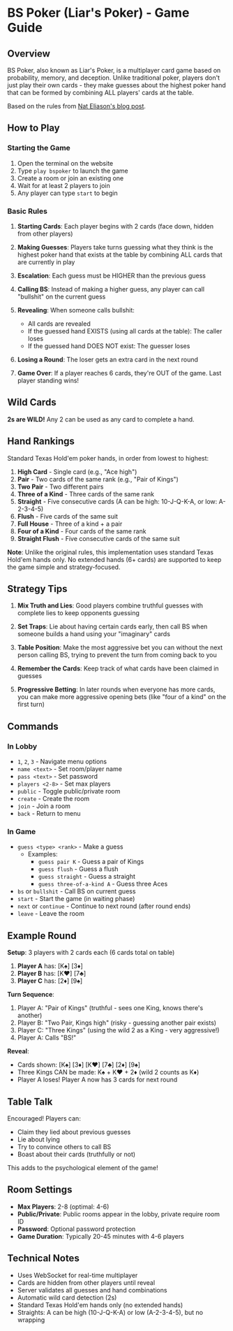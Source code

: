 # BS Poker (Liar's Poker) - Game Guide

## Overview

BS Poker, also known as Liar's Poker, is a multiplayer card game based on probability, memory, and deception. Unlike traditional poker, players don't just play their own cards - they make guesses about the highest poker hand that can be formed by combining ALL players' cards at the table.

Based on the rules from [Nat Eliason's blog post](https://www.nateliason.com/blog/liars-poker).

## How to Play

### Starting the Game

1. Open the terminal on the website
2. Type `play bspoker` to launch the game
3. Create a room or join an existing one
4. Wait for at least 2 players to join
5. Any player can type `start` to begin

### Basic Rules

1. **Starting Cards**: Each player begins with 2 cards (face down, hidden from other players)

2. **Making Guesses**: Players take turns guessing what they think is the highest poker hand that exists at the table by combining ALL cards that are currently in play

3. **Escalation**: Each guess must be HIGHER than the previous guess

4. **Calling BS**: Instead of making a higher guess, any player can call "bullshit" on the current guess

5. **Revealing**: When someone calls bullshit:
   - All cards are revealed
   - If the guessed hand EXISTS (using all cards at the table): The caller loses
   - If the guessed hand DOES NOT exist: The guesser loses

6. **Losing a Round**: The loser gets an extra card in the next round

7. **Game Over**: If a player reaches 6 cards, they're OUT of the game. Last player standing wins!

## Wild Cards

**2s are WILD!** Any 2 can be used as any card to complete a hand.

## Hand Rankings

Standard Texas Hold'em poker hands, in order from lowest to highest:

1. **High Card** - Single card (e.g., "Ace high")
2. **Pair** - Two cards of the same rank (e.g., "Pair of Kings")
3. **Two Pair** - Two different pairs
4. **Three of a Kind** - Three cards of the same rank
5. **Straight** - Five consecutive cards (A can be high: 10-J-Q-K-A, or low: A-2-3-4-5)
6. **Flush** - Five cards of the same suit
7. **Full House** - Three of a kind + a pair
8. **Four of a Kind** - Four cards of the same rank
9. **Straight Flush** - Five consecutive cards of the same suit

**Note**: Unlike the original rules, this implementation uses standard Texas Hold'em hands only. No extended hands (6+ cards) are supported to keep the game simple and strategy-focused.

## Strategy Tips

1. **Mix Truth and Lies**: Good players combine truthful guesses with complete lies to keep opponents guessing

2. **Set Traps**: Lie about having certain cards early, then call BS when someone builds a hand using your "imaginary" cards

3. **Table Position**: Make the most aggressive bet you can without the next person calling BS, trying to prevent the turn from coming back to you

4. **Remember the Cards**: Keep track of what cards have been claimed in guesses

5. **Progressive Betting**: In later rounds when everyone has more cards, you can make more aggressive opening bets (like "four of a kind" on the first turn)

## Commands

### In Lobby
- `1`, `2`, `3` - Navigate menu options
- `name <text>` - Set room/player name
- `pass <text>` - Set password
- `players <2-8>` - Set max players
- `public` - Toggle public/private room
- `create` - Create the room
- `join` - Join a room
- `back` - Return to menu

### In Game
- `guess <type> <rank>` - Make a guess
  - Examples:
    - `guess pair K` - Guess a pair of Kings
    - `guess flush` - Guess a flush
    - `guess straight` - Guess a straight
    - `guess three-of-a-kind A` - Guess three Aces
- `bs` or `bullshit` - Call BS on current guess
- `start` - Start the game (in waiting phase)
- `next` or `continue` - Continue to next round (after round ends)
- `leave` - Leave the room

## Example Round

**Setup**: 3 players with 2 cards each (6 cards total on table)

1. **Player A** has: [K♠] [3♦]
2. **Player B** has: [K♥] [7♣]
3. **Player C** has: [2♦] [9♠]

**Turn Sequence**:
1. Player A: "Pair of Kings" (truthful - sees one King, knows there's another)
2. Player B: "Two Pair, Kings high" (risky - guessing another pair exists)
3. Player C: "Three Kings" (using the wild 2 as a King - very aggressive!)
4. Player A: Calls "BS!"

**Reveal**:
- Cards shown: [K♠] [3♦] [K♥] [7♣] [2♦] [9♠]
- Three Kings CAN be made: K♠ + K♥ + 2♦ (wild 2 counts as K♦)
- Player A loses! Player A now has 3 cards for next round

## Table Talk

Encouraged! Players can:
- Claim they lied about previous guesses
- Lie about lying
- Try to convince others to call BS
- Boast about their cards (truthfully or not)

This adds to the psychological element of the game!

## Room Settings

- **Max Players**: 2-8 (optimal: 4-6)
- **Public/Private**: Public rooms appear in the lobby, private require room ID
- **Password**: Optional password protection
- **Game Duration**: Typically 20-45 minutes with 4-6 players

## Technical Notes

- Uses WebSocket for real-time multiplayer
- Cards are hidden from other players until reveal
- Server validates all guesses and hand combinations
- Automatic wild card detection (2s)
- Standard Texas Hold'em hands only (no extended hands)
- Straights: A can be high (10-J-Q-K-A) or low (A-2-3-4-5), but no wrapping


